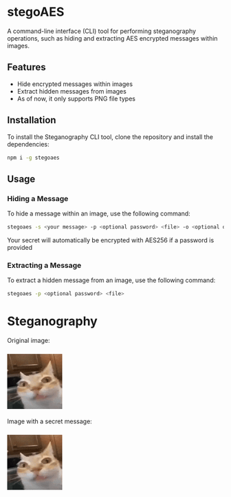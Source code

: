 # stegoAES

A command-line interface (CLI) tool for performing steganography operations, such as hiding and extracting AES encrypted messages within images.

## Features

- Hide encrypted messages within images
- Extract hidden messages from images
- As of now, it only supports PNG file types

## Installation

To install the Steganography CLI tool, clone the repository and install the dependencies:

```bash
npm i -g stegoaes
```

## Usage

### Hiding a Message

To hide a message within an image, use the following command:

```bash
stegoaes -s <your message> -p <optional password> <file> -o <optional output file>
```

Your secret will automatically be encrypted with AES256 if a password is provided

### Extracting a Message

To extract a hidden message from an image, use the following command:

```bash
stegoaes -p <optional password> <file>
```

# Steganography
Original image:
### ![Example Image](orange-cat-looking-at-camera.png)
Image with a secret message:
### ![Secret message Image](stego.png)